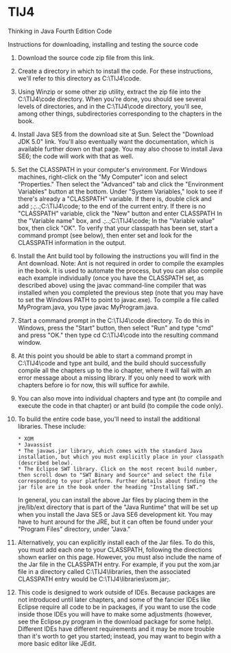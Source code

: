 # TIJ4
Thinking in Java Fourth Edition Code

Instructions for downloading, installing and testing the source code

  01. Download the source code zip file from this link.

  02. Create a directory in which to install the code. For these instructions, we'll refer to this directory as C:\TIJ4\code.

  03. Using Winzip or some other zip utility, extract the zip file into the C:\TIJ4\code directory. When you're done, you should see several levels of directories, and in the C:\TIJ4\code directory, you'll see, among other things, subdirectories corresponding to the chapters in the book.

  04. Install Java SE5 from the download site at Sun. Select the "Download JDK 5.0" link. You'll also eventually want the documentation, which is available further down on that page. You may also choose to install Java SE6; the code will work with that as well.

  05. Set the CLASSPATH in your computer's environment. For Windows machines, right-click on the "My Computer" icon and select "Properties." Then select the "Advanced" tab and click the "Environment Variables" button at the bottom. Under "System Variables," look to see if there's already a "CLASSPATH" variable. If there is, double click and add
      ;.;..;C:\TIJ4\code;
      to the end of the current entry. If there is no "CLASSPATH" variable, click the "New" button and enter
      CLASSPATH
      In the "Variable name" box, and
      .;..;C:\TIJ4\code;
      In the "Variable value" box, then click "OK". To verify that your classpath has been set, start a command prompt (see below), then enter set and look for the CLASSPATH information in the output.

  06. Install the Ant build tool by following the instructions you will find in the Ant download. Note: Ant is not required in order to compile the examples in the book. It is used to automate the process, but you can also compile each example individually (once you have the CLASSPATH set, as described above) using the javac command-line compiler that was installed when you completed the previous step (note that you may have to set the Windows PATH to point to javac.exe). To compile a file called MyProgram.java, you type javac MyProgram.java.

  07. Start a command prompt in the C:\TIJ4\code directory. To do this in Windows, press the "Start" button, then select "Run" and type "cmd" and press "OK." then type
      cd C:\TIJ4\code
      into the resulting command window.

  08. At this point you should be able to start a command prompt in C:\TIJ4\code and type ant build, and the build should successfully compile all the chapters up to the io chapter, where it will fail with an error message about a missing library. If you only need to work with chapters before io for now, this will suffice for awhile.

  09. You can also move into individual chapters and type ant (to compile and execute the code in that chapter) or ant build (to compile the code only).

  10. To build the entire code base, you'll need to install the additional libraries. These include:

          * XOM
          * Javassist
          * The javaws.jar library, which comes with the standard Java installation, but which you must explicitly place in your classpath (described below).
          * The Eclipse SWT library. Click on the most recent build number, then scroll down to "SWT Binary and Source" and select the file corresponding to your platform. Further details about finding the jar file are in the book under the heading "Installing SWT." 

      In general, you can install the above Jar files by placing them in the jre/lib/ext directory that is part of the "Java Runtime" that will be set up when you install the Java SE5 or Java SE6 development kit. You may have to hunt around for the JRE, but it can often be found under your "Program Files" directory, under "Java."

  11. Alternatively, you can explicitly install each of the Jar files. To do this, you must add each one to your CLASSPATH, following the directions shown earlier on this page. However, you must also include the name of the Jar file in the CLASSPATH entry. For example, if you put the xom.jar file in a directory called C:\TIJ4\libraries\, then the associated CLASSPATH entry would be C:\TIJ4\libraries\xom.jar;.

  12. This code is designed to work outside of IDEs. Because packages are not introduced until later chapters, and some of the fancier IDEs like Eclipse require all code to be in packages, if you want to use the code inside those IDEs you will have to make some adjustments (however, see the Eclipse.py program in the download package for some help). Different IDEs have different requirements and it may be more trouble than it's worth to get you started; instead, you may want to begin with a more basic editor like JEdit. 
